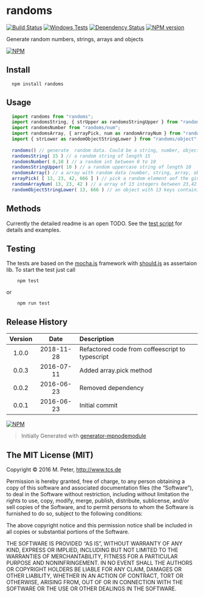 randoms
============

[![Build Status](https://secure.travis-ci.org/mpneuried/randoms.png?branch=master)](http://travis-ci.org/mpneuried/randoms)
[![Windows Tests](https://img.shields.io/appveyor/ci/mpneuried/randoms.svg?label=Windows%20Test)](https://ci.appveyor.com/project/mpneuried/randoms)
[![Dependency Status](https://david-dm.org/mpneuried/randoms.png)](https://david-dm.org/mpneuried/randoms)
[![NPM version](https://badge.fury.io/js/randoms.png)](http://badge.fury.io/js/randoms)

Generate random numbers, strings, arrays and objects

[![NPM](https://nodei.co/npm/randoms.png?downloads=true&stars=true)](https://nodei.co/npm/randoms/)

## Install

```
  npm install randoms
```

## Usage

```js
  import randoms from "randoms";
  import randomsString, { strUpper as randomsStringUpper } from "randoms/str";
  import randomsNumber from "randoms/num";
  import randomsArray, { arrayPick, num as randomArrayNum } from "randoms/array";
  import { strLower as randomObjectStringLower } from "randoms/object";
  
  randoms() // generate  random data. Could be a string, number, object or array
  randomsString( 15 ) // a random string of length 15
  randomsNumber( 0,10 ) // a random int between 0 to 10
  randomsStringUpper( 10 ) // a random uppercase string of length 10
  randomsArray() // a array with random data (number, string, array, object)
  arrayPick( [ 13, 23, 42, 666 ] ) // pick a random element aof the given array
  randomArrayNum( 13, 23, 42 ) // a array of 13 integers between 23,42
  randomObjectStringLower( 13, 666 ) // an object with 13 keys containing lowercase strings of length 666
```

## Methods

Currently the detailed readme is an open TODO.
See the [test script](https://github.com/mpneuried/randoms/blob/master/test/main.ts) for details and examples.

## Testing

The tests are based on the [mocha.js](https://mochajs.org/) framework with [should.js](https://shouldjs.github.io/) as assertaion lib.
To start the test just call

```
	npm test
```

or

```
	npm run test
```

## Release History
|Version|Date|Description|
|:--:|:--:|:--|
|1.0.0|2018-11-28|Refactored code from coffeescript to typescript|
|0.0.3|2016-07-11|Added array.pick method|
|0.0.2|2016-06-23|Removed dependency|
|0.0.1|2016-06-23|Initial commit|

[![NPM](https://nodei.co/npm-dl/randoms.png?months=6)](https://nodei.co/npm/randoms/)

> Initially Generated with [generator-mpnodemodule](https://github.com/mpneuried/generator-mpnodemodule)

## The MIT License (MIT)

Copyright © 2016 M. Peter, http://www.tcs.de

Permission is hereby granted, free of charge, to any person obtaining a copy of this software and associated documentation files (the “Software”), to deal in the Software without restriction, including without limitation the rights to use, copy, modify, merge, publish, distribute, sublicense, and/or sell copies of the Software, and to permit persons to whom the Software is furnished to do so, subject to the following conditions:

The above copyright notice and this permission notice shall be included in all copies or substantial portions of the Software.

THE SOFTWARE IS PROVIDED “AS IS”, WITHOUT WARRANTY OF ANY KIND, EXPRESS OR IMPLIED, INCLUDING BUT NOT LIMITED TO THE WARRANTIES OF MERCHANTABILITY, FITNESS FOR A PARTICULAR PURPOSE AND NONINFRINGEMENT. IN NO EVENT SHALL THE AUTHORS OR COPYRIGHT HOLDERS BE LIABLE FOR ANY CLAIM, DAMAGES OR OTHER LIABILITY, WHETHER IN AN ACTION OF CONTRACT, TORT OR OTHERWISE, ARISING FROM, OUT OF OR IN CONNECTION WITH THE SOFTWARE OR THE USE OR OTHER DEALINGS IN THE SOFTWARE.
